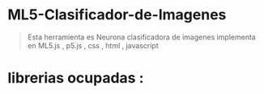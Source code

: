 # ML5-Clasificador-de-Imagenes
> Esta herramienta es Neurona clasificadora de imagenes implementa en ML5.js , p5.js , css , html , javascript
# librerias ocupadas :
   <!-- p5 -->
> <script src="https://cdnjs.cloudflare.com/ajax/libs/p5.js/1.4.0/p5.js"></script>
  <!-- ml5 -->
> <script src="https://unpkg.com/ml5@0.7.2/dist/ml5.min.js" type="text/javascript"></script>
  <!-- Icon Google-->
> <link href="https://fonts.googleapis.com/icon?family=Material+Icons" rel="stylesheet">
  <!-- Materialize -->
> <link rel="stylesheet" href="https://cdnjs.cloudflare.com/ajax/libs/materialize/1.0.0/css/materialize.min.css">
  <!-- Se ve bien movil -->
> <meta name="viewport" content="width=device-width, initial-scale=1.0" />
  <!-- Mi codigo -->
